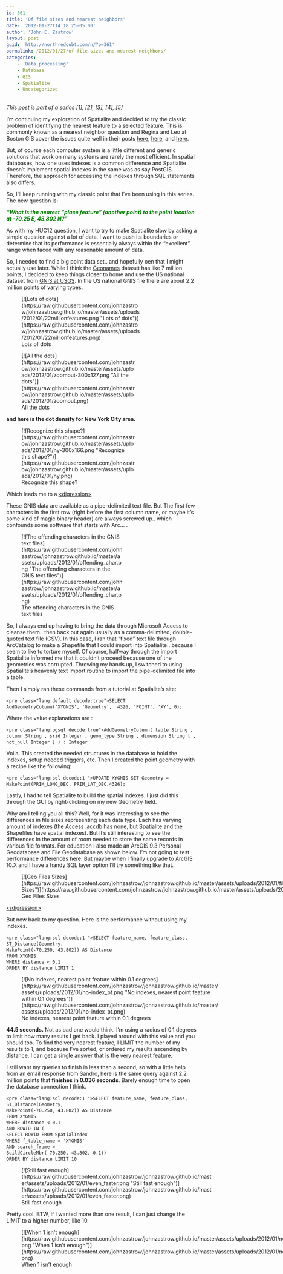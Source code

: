 ```yaml
---
id: 361
title: 'Of file sizes and nearest neighbors'
date: '2012-01-27T14:18:25-05:00'
author: 'John C. Zastrow'
layout: post
guid: 'http://northredoubt.com/n/?p=361'
permalink: /2012/01/27/of-file-sizes-and-nearest-neighbors/
categories:
    - 'Data processing'
    - Database
    - GIS
    - Spatialite
    - Uncategorized
---
```


*This post is part of a series [\[1\]](http://northredoubt.com/n/2012/01/16/example-with-php-and-spatialite-part-1/ "Example with PHP and Spatialite, part 1"), [\[2\]](http://northredoubt.com/n/2012/01/17/example-with-php-and-spatialite-part-2/ "Example with PHP and Spatialite, part 2"), [\[3\]](http://northredoubt.com/n/2012/01/18/spatialite-and-spatial-indexes/ "Spatialite and Spatial Indexes"), [\[4\],](http://northredoubt.com/n/2012/01/20/spatialite-speed-test/ "Spatialite Speed Test")[ \[5\]](http://northredoubt.com/n/2012/01/27/of-file-sizes-and-nearest-neighbors/ "Of file sizes and nearest neighbors")*

I’m continuing my exploration of Spatialite and decided to try the classic problem of identifying the nearest feature to a selected feature. This is commonly known as a nearest neighbor question and Regina and Leo at Boston GIS cover the issues quite well in their posts [here](http://www.bostongis.com/PrinterFriendly.aspx?content_name=postgis_nearest_neighbor), [here](http://www.bostongis.com/PrinterFriendly.aspx?content_name=postgis_nearest_neighbor_generic), and [here](http://www.bostongis.com/blog/index.php?/categories/7-nearest-neighbor).

But, of course each computer system is a little different and generic solutions that work on many systems are rarely the most efficient. In spatial databases, how one uses indexes is a common difference and Spatialite doesn’t implement spatial indexes in the same was as say PostGIS. Therefore, the approach for accessing the indexes through SQL statements also differs.

So, I’ll keep running with my classic point that I’ve been using in this series. The new question is:

<span style="color: #008000;"> ***“What is the nearest “place feature” (another point) to the point location at -70.25 E, 43.802 N?”***</span>

As with my HUC12 question, I want to try to make Spatialite slow by asking a simple question against a lot of data. I want to push its boundaries or determine that its performance is essentially always within the “excellent” range when faced with any reasonable amount of data.

So, I needed to find a big point data set.. and hopefully oen that I might actually use later. While I think the [Geonames](<http://www.geonames.org/ >) dataset has like 7 million points, I decided to keep things closer to home and use the US national dataset from [GNIS at USGS](http://gnis.usgs.gov/domestic/download_data.htm). In the US national GNIS file there are about 2.2 million points of varying types.

<figure aria-describedby="caption-attachment-370" class="wp-caption alignnone" id="attachment_370" style="width: 316px">[![Lots of dots](https://raw.githubusercontent.com/johnzastrow/johnzastrow.github.io/master/assets/uploads/2012/01/22millionfeatures.png "Lots of dots")](https://raw.githubusercontent.com/johnzastrow/johnzastrow.github.io/master/assets/uploads/2012/01/22millionfeatures.png)<figcaption class="wp-caption-text" id="caption-attachment-370">Lots of dots</figcaption></figure>

<figure aria-describedby="caption-attachment-377" class="wp-caption alignnone" id="attachment_377" style="width: 300px">[![All the dots](https://raw.githubusercontent.com/johnzastrow/johnzastrow.github.io/master/assets/uploads/2012/01/zoomout-300x127.png "All the dots")](https://raw.githubusercontent.com/johnzastrow/johnzastrow.github.io/master/assets/uploads/2012/01/zoomout.png)<figcaption class="wp-caption-text" id="caption-attachment-377">All the dots</figcaption></figure>

**and here is the dot density for New York City area.**

<figure aria-describedby="caption-attachment-376" class="wp-caption alignnone" id="attachment_376" style="width: 300px">[![Recognize this shape?](https://raw.githubusercontent.com/johnzastrow/johnzastrow.github.io/master/assets/uploads/2012/01/ny-300x166.png "Recognize this shape?")](https://raw.githubusercontent.com/johnzastrow/johnzastrow.github.io/master/assets/uploads/2012/01/ny.png)<figcaption class="wp-caption-text" id="caption-attachment-376">Recognize this shape?</figcaption></figure>

Which leads me to a <span style="text-decoration: underline;">&lt;digression&gt;</span>

These GNIS data are available as a pipe-delimited text file. But The first few characters in the first row (right before the first column name, or maybe it’s some kind of magic binary header) are always screwed up.. which confounds some software that starts with Arc… .

<figure aria-describedby="caption-attachment-367" class="wp-caption alignnone" id="attachment_367" style="width: 267px">[![The offending characters in the GNIS text files](https://raw.githubusercontent.com/johnzastrow/johnzastrow.github.io/master/assets/uploads/2012/01/offending_char.png "The offending characters in the GNIS text files")](https://raw.githubusercontent.com/johnzastrow/johnzastrow.github.io/master/assets/uploads/2012/01/offending_char.png)<figcaption class="wp-caption-text" id="caption-attachment-367">The offending characters in the GNIS text files</figcaption></figure>

So, I always end up having to bring the data through Microsoft Access to cleanse them.. then back out again usually as a comma-delimited, double-quoted text file (CSV). In this case, I ran that “fixed” text file through ArcCatalog to make a Shapefile that I could import into Spatialite.. because I seem to like to torture myself. Of course, halfway through the import Spatialite informed me that it couldn’t proceed because one of the geometries was corrupted. Throwing my hands up, I switched to using Spatialite’s heavenly text import routine to import the pipe-delimited file into a table.

Then I simply ran these commands from a tutorial at Spatialite’s site:

```
<pre class="lang:default decode:true">SELECT AddGeometryColumn('XYGNIS', 'Geometry',  4326, 'POINT', 'XY', 0);
```

Where the value explanations are :

```
<pre class="lang:pgsql decode:true">AddGeometryColumn( table String , column String , srid Integer , geom_type String , dimension String [ , not_null Integer ] ) : Integer
```

Voila. This created the needed structures in the database to hold the indexes, setup needed triggers, etc. Then I created the point geometry with a recipe like the following:

```
<pre class="lang:sql decode:1 ">UPDATE XYGNIS SET Geometry = MakePoint(PRIM_LONG_DEC, PRIM_LAT_DEC,4326);
```

Lastly, I had to tell Spatialite to build the spatial indexes. I just did this through the GUI by right-clicking on my new Geometry field.

Why am I telling you all this? Well, for it was interesting to see the differences in file sizes representing each data type. Each has varying amount of indexes (the Access .accdb has none, but Spatialite and the Shapefiles have spatial indexes). But it’s still interesting to see the differences in the amount of room needed to store the same records in various file formats. For education I also made an ArcGIS 9.3 Personal Geodatabase and File Geodatabase as shown below. I’m not going to test performance differences here. But maybe when I finally upgrade to ArcGIS 10.X and I have a handy SQL layer option I’ll try something like that.

<figure aria-describedby="caption-attachment-366" class="wp-caption alignnone" id="attachment_366" style="width: 873px">[![Geo Files Sizes](https://raw.githubusercontent.com/johnzastrow/johnzastrow.github.io/master/assets/uploads/2012/01/file_sizes.png "Geo Files Sizes")](https://raw.githubusercontent.com/johnzastrow/johnzastrow.github.io/master/assets/uploads/2012/01/file_sizes.png)<figcaption class="wp-caption-text" id="caption-attachment-366">Geo Files Sizes</figcaption></figure>

<span style="text-decoration: underline;"> &lt;/digression&gt;</span>

But now back to my question. Here is the performance without using my indexes.

```
<pre class="lang:sql decode:1 ">SELECT feature_name, feature_class, ST_Distance(Geometry,
MakePoint(-70.250, 43.802)) AS Distance
FROM XYGNIS
WHERE distance < 0.1
ORDER BY distance LIMIT 1
```

<figure aria-describedby="caption-attachment-378" class="wp-caption alignnone" id="attachment_378" style="width: 528px">[![No indexes, nearest point feature within 0.1 degrees](https://raw.githubusercontent.com/johnzastrow/johnzastrow.github.io/master/assets/uploads/2012/01/no-index_pt.png "No indexes, nearest point feature within 0.1 degrees")](https://raw.githubusercontent.com/johnzastrow/johnzastrow.github.io/master/assets/uploads/2012/01/no-index_pt.png)<figcaption class="wp-caption-text" id="caption-attachment-378">No indexes, nearest point feature within 0.1 degrees</figcaption></figure>

**44.5 seconds.** Not as bad one would think. I’m using a radius of 0.1 degrees to limit how many results I get back. I played around with this value and you should too. To find the very nearest feature, I LIMIT the number of my results to 1, and because I’ve sorted, or ordered my results ascending by distance, I can get a single answer that is the very nearest feature.

I still want my queries to finish in less than a second, so with a little help from an email response from Sandro, here is the same query against 2.2 million points that **finishes in 0.036 seconds**. Barely enough time to open the database connection I think.

```
<pre class="lang:sql decode:1 ">SELECT feature_name, feature_class, ST_Distance(Geometry,
MakePoint(-70.250, 43.802)) AS Distance
FROM XYGNIS
WHERE distance < 0.1
AND ROWID IN (
SELECT ROWID FROM SpatialIndex
WHERE f_table_name = 'XYGNIS'
AND search_frame =
BuildCircleMbr(-70.250, 43.802, 0.1))
ORDER BY distance LIMIT 10
```

<figure aria-describedby="caption-attachment-368" class="wp-caption alignnone" id="attachment_368" style="width: 509px">[![Still fast enough](https://raw.githubusercontent.com/johnzastrow/johnzastrow.github.io/master/assets/uploads/2012/01/even_faster.png "Still fast enough")](https://raw.githubusercontent.com/johnzastrow/johnzastrow.github.io/master/assets/uploads/2012/01/even_faster.png)<figcaption class="wp-caption-text" id="caption-attachment-368">Still fast enough</figcaption></figure>

Pretty cool. BTW, if I wanted more than one result, I can just change the LIMIT to a higher number, like 10.

<figure aria-describedby="caption-attachment-369" class="wp-caption alignnone" id="attachment_369" style="width: 752px">[![When 1 isn't enough](https://raw.githubusercontent.com/johnzastrow/johnzastrow.github.io/master/assets/uploads/2012/01/nearest10.png "When 1 isn't enough")](https://raw.githubusercontent.com/johnzastrow/johnzastrow.github.io/master/assets/uploads/2012/01/nearest10.png)<figcaption class="wp-caption-text" id="caption-attachment-369">When 1 isn’t enough</figcaption></figure>